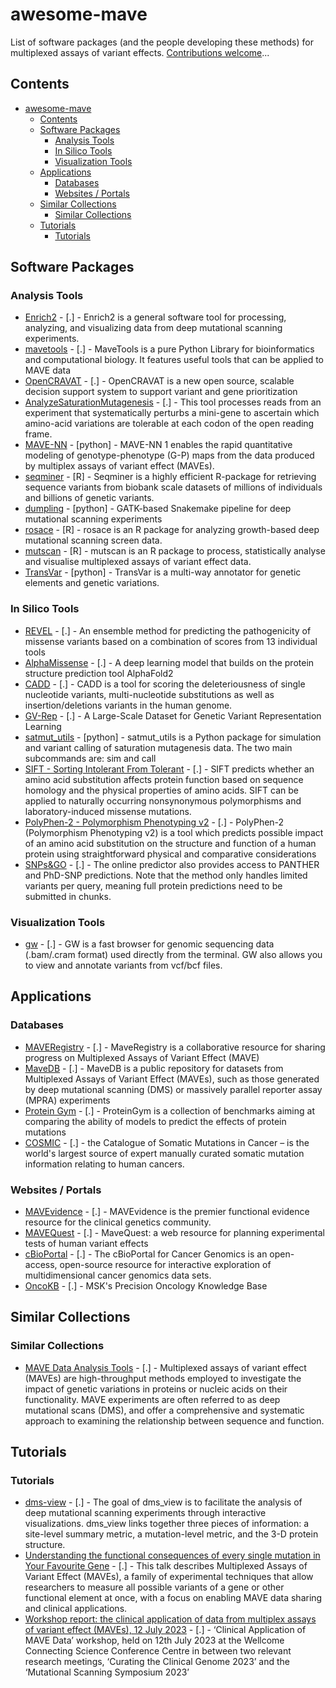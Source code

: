 # awesome\-mave


List of software packages (and the people developing these methods) for multiplexed assays of variant effects.
[Contributions welcome](https://github.com/Constantiam-Biosciences-Inc/awesome-mave/blob/master/CONTRIBUTING.md)...


## Contents



* [awesome\-mave](#awesome-mave)
	+ [Contents](#contents)
	+ [Software Packages](#software-packages)
		- [Analysis Tools](#analysis-tools)
		- [In Silico Tools](#in-silico-tools)
		- [Visualization Tools](#visualization-tools)
	+ [Applications](#applications)
		- [Databases](#databases)
		- [Websites / Portals](#websites-portals)
	+ [Similar Collections](#similar-collections)
		- [Similar Collections](#similar-collections_1)
	+ [Tutorials](#tutorials)
		- [Tutorials](#tutorials_1)



## Software Packages


### Analysis Tools


* [Enrich2](https://enrich2.readthedocs.io/en/latest/) \- \[.] \- Enrich2 is a general software tool for processing, analyzing, and visualizing data from deep mutational scanning experiments.
* [mavetools](https://www.mavedb.org/docs/mavetools/index.html) \- \[.] \- MaveTools is a pure Python Library for bioinformatics and computational biology. It features useful tools that can be applied to MAVE data
* [OpenCRAVAT](https://opencravat.org/index.html) \- \[.] \- OpenCRAVAT is a new open source, scalable decision support system to support variant and gene prioritization
* [AnalyzeSaturationMutagenesis](https://gatk.broadinstitute.org/hc/en-us/articles/360046789232-AnalyzeSaturationMutagenesis-BETA) \- \[.] \- This tool processes reads from an experiment that systematically perturbs a mini\-gene to ascertain which amino\-acid variations are tolerable at each codon of the open reading frame.
* [MAVE\-NN](https://mavenn.readthedocs.io/en/latest/) \- \[python] \- MAVE\-NN 1 enables the rapid quantitative modeling of genotype\-phenotype (G\-P) maps from the data produced by multiplex assays of variant effect (MAVEs).
* [seqminer](https://github.com/zhanxw/seqminer) \- \[R] \- Seqminer is a highly efficient R\-package for retrieving sequence variants from biobank scale datasets of millions of individuals and billions of genetic variants.
* [dumpling](https://github.com/odcambc/dumpling) \- \[python] \- GATK\-based Snakemake pipeline for deep mutational scanning experiments
* [rosace](https://github.com/pimentellab/rosace) \- \[R] \- rosace is an R package for analyzing growth\-based deep mutational scanning screen data.
* [mutscan](https://github.com/fmicompbio/mutscan) \- \[R] \- mutscan is an R package to process, statistically analyse and visualise multiplexed assays of variant effect data.
* [TransVar](https://github.com/zwdzwd/transvar) \- \[python] \- TransVar is a multi\-way annotator for genetic elements and genetic variations.


### In Silico Tools


* [REVEL](https://sites.google.com/site/revelgenomics/) \- \[.] \- An ensemble method for predicting the pathogenicity of missense variants based on a combination of scores from 13 individual tools
* [AlphaMissense](https://alphamissense.hegelab.org/) \- \[.] \- A deep learning model that builds on the protein structure prediction tool AlphaFold2
* [CADD](https://cadd.gs.washington.edu/) \- \[.] \- CADD is a tool for scoring the deleteriousness of single nucleotide variants, multi\-nucleotide substitutions as well as insertion/deletions variants in the human genome.
* [GV\-Rep](https://github.com/bowang-lab/genomic-FM) \- \[.] \- A Large\-Scale Dataset for Genetic Variant Representation Learning
* [satmut\_utils](https://github.com/ijhoskins/satmut_utils)  \- \[python] \- satmut\_utils is a Python package for simulation and variant calling of saturation mutagenesis data. The two main subcommands are: sim and call
* [SIFT \- Sorting Intolerant From Tolerant](https://sift.bii.a-star.edu.sg/) \- \[.] \- SIFT predicts whether an amino acid substitution affects protein function based on sequence homology and the physical properties of amino acids. SIFT can be applied to naturally occurring nonsynonymous polymorphisms and laboratory\-induced missense mutations.
* [PolyPhen\-2 \- Polymorphism Phenotyping v2](http://genetics.bwh.harvard.edu/pph2/) \- \[.] \- PolyPhen\-2 (Polymorphism Phenotyping v2\) is a tool which predicts possible impact of an amino acid substitution on the structure and function of a human protein using straightforward physical and comparative considerations
* [SNPs\&GO](https://snps.biofold.org/snps-and-go/snps-and-go.html) \- \[.] \- The online predictor also provides access to PANTHER and PhD\-SNP predictions. Note that the method only handles limited variants per query, meaning full protein predictions need to be submitted in chunks.


### Visualization Tools


* [gw](https://github.com/kcleal/gw/tree/master) \- \[.] \- GW is a fast browser for genomic sequencing data (.bam/.cram format) used directly from the terminal. GW also allows you to view and annotate variants from vcf/bcf files.


## Applications


### Databases


* [MAVERegistry](https://registry.varianteffect.org/)  \- \[.] \- MaveRegistry is a collaborative resource for sharing progress on Multiplexed Assays of Variant Effect (MAVE)
* [MaveDB](https://www.mavedb.org/) \- \[.] \- MaveDB is a public repository for datasets from Multiplexed Assays of Variant Effect (MAVEs), such as those generated by deep mutational scanning (DMS) or massively parallel reporter assay (MPRA) experiments
* [Protein Gym](https://proteingym.org/) \- \[.] \- ProteinGym is a collection of benchmarks aiming at comparing the ability of models to predict the effects of protein mutations
* [COSMIC](https://cancer.sanger.ac.uk/cosmic) \- \[.] \- the Catalogue of Somatic Mutations in Cancer – is the world's largest source of expert manually curated somatic mutation information relating to human cancers.


### Websites / Portals


* [MAVEvidence](https://mavevidence.com/)  \- \[.] \- MAVEvidence is the premier functional evidence resource for the clinical genetics community.
* [MAVEQuest](https://mavequest.varianteffect.org/) \- \[.] \- MaveQuest: a web resource for planning experimental tests of human variant effects
* [cBioPortal](https://www.cbioportal.org/) \- \[.] \- The cBioPortal for Cancer Genomics is an open\-access, open\-source resource for interactive exploration of multidimensional cancer genomics data sets.
* [OncoKB](https://www.oncokb.org/) \- \[.] \- MSK's Precision Oncology Knowledge Base


## Similar Collections


### Similar Collections


* [MAVE Data Analysis Tools](https://www.varianteffect.org/analysis-tools) \- \[.] \- Multiplexed assays of variant effect (MAVEs) are high\-throughput methods employed to investigate the impact of genetic variations in proteins or nucleic acids on their functionality. MAVE experiments are often referred to as deep mutational scans (DMS), and offer a comprehensive and systematic approach to examining the relationship between sequence and function.


## Tutorials


### Tutorials


* [dms\-view](https://dms-view.github.io/docs/tutorial.html) \- \[.] \- The goal of dms\_view is to facilitate the analysis of deep mutational scanning experiments through interactive visualizations. dms\_view links together three pieces of information: a site\-level summary metric, a mutation\-level metric, and the 3\-D protein structure.
* [Understanding the functional consequences of every single mutation in Your Favourite Gene](https://mdhs.unimelb.edu.au/centre-for-cancer-research/about/seminars/external-speakers/understanding-the-functional-consequences-of-every-single-mutation-in-your-favourite-gene) \- \[.] \- This talk describes Multiplexed Assays of Variant Effect (MAVEs), a family of experimental techniques that allow researchers to measure all possible variants of a gene or other functional element at once, with a focus on enabling MAVE data sharing and clinical applications.
* [Workshop report: the clinical application of data from multiplex assays of variant effect (MAVEs), 12 July 2023](https://www.nature.com/articles/s41431-024-01566-2#Sec1) \- \[.] \- ‘Clinical Application of MAVE Data’ workshop, held on 12th July 2023 at the Wellcome Connecting Science Conference Centre in between two relevant research meetings, ‘Curating the Clinical Genome 2023’ and the ‘Mutational Scanning Symposium 2023’
